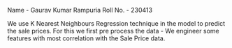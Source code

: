 Name - Gaurav Kumar Rampuria
Roll No. - 230413

We use K Nearest Neighbours Regression technique in the model to predict the sale prices. For this we first pre process the data - We engineer some features with most correlation with the Sale Price data.
